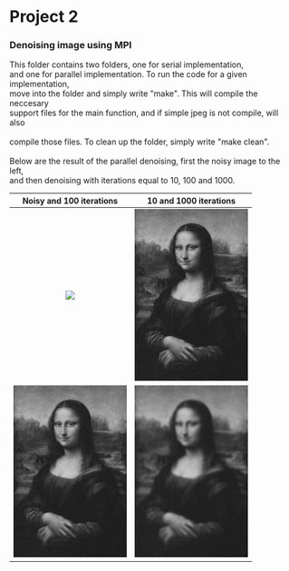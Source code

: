 # Project 2
### Denoising image using MPI

This folder contains two folders, one for serial implementation, <br> 
and one for parallel implementation. To run the code for a given implementation,<br> 
move into the folder and simply write "make". This will compile the neccesary <br> 
support files for the main function, and if simple jpeg is not compile, will also <br>  
compile those files. To clean up the folder, simply write "make clean". <br>
<br>
Below are the result of the parallel denoising, first the noisy image to the left,<br> 
and then denoising with iterations equal to 10, 100 and 1000.

| Noisy and 100 iterations            |  10 and 1000 iterations |
:-------------------------:|:-------------------------:
<img src="./parallel_code/mona_lisa_noisy.jpg" width="200">  | <img src="./parallel_code/mona_lisa_denoised_10.jpg" width="200">
 <img src="./parallel_code/mona_lisa_denoised_100.jpg" width="200"> |   <img src="./parallel_code/mona_lisa_denoised_1000.jpg" width="200"> 


